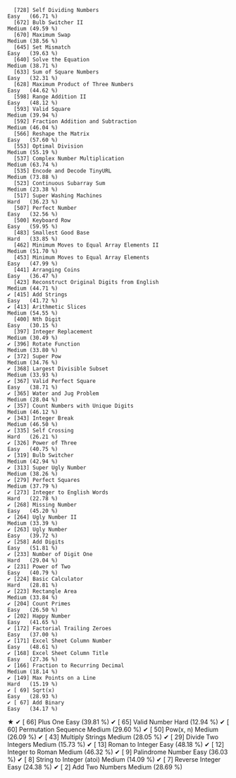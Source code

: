       [728] Self Dividing Numbers                                        Easy   (66.71 %)
      [672] Bulb Switcher II                                             Medium (49.59 %)
      [670] Maximum Swap                                                 Medium (38.56 %)
      [645] Set Mismatch                                                 Easy   (39.63 %)
      [640] Solve the Equation                                           Medium (38.71 %)
      [633] Sum of Square Numbers                                        Easy   (32.31 %)
      [628] Maximum Product of Three Numbers                             Easy   (44.62 %)
      [598] Range Addition II                                            Easy   (48.12 %)
      [593] Valid Square                                                 Medium (39.94 %)
      [592] Fraction Addition and Subtraction                            Medium (46.04 %)
      [566] Reshape the Matrix                                           Easy   (57.60 %)
      [553] Optimal Division                                             Medium (55.19 %)
      [537] Complex Number Multiplication                                Medium (63.74 %)
      [535] Encode and Decode TinyURL                                    Medium (73.88 %)
      [523] Continuous Subarray Sum                                      Medium (23.38 %)
      [517] Super Washing Machines                                       Hard   (36.23 %)
      [507] Perfect Number                                               Easy   (32.56 %)
      [500] Keyboard Row                                                 Easy   (59.95 %)
      [483] Smallest Good Base                                           Hard   (33.85 %)
      [462] Minimum Moves to Equal Array Elements II                     Medium (51.70 %)
      [453] Minimum Moves to Equal Array Elements                        Easy   (47.99 %)
      [441] Arranging Coins                                              Easy   (36.47 %)
      [423] Reconstruct Original Digits from English                     Medium (44.71 %)
    ✔ [415] Add Strings                                                  Easy   (41.72 %)
    ✔ [413] Arithmetic Slices                                            Medium (54.55 %)
      [400] Nth Digit                                                    Easy   (30.15 %)
      [397] Integer Replacement                                          Medium (30.49 %)
    ✔ [396] Rotate Function                                              Medium (33.80 %)
    ✔ [372] Super Pow                                                    Medium (34.76 %)
    ✔ [368] Largest Divisible Subset                                     Medium (33.93 %)
    ✔ [367] Valid Perfect Square                                         Easy   (38.71 %)
    ✔ [365] Water and Jug Problem                                        Medium (28.04 %)
    ✔ [357] Count Numbers with Unique Digits                             Medium (46.12 %)
    ✔ [343] Integer Break                                                Medium (46.50 %)
    ✔ [335] Self Crossing                                                Hard   (26.21 %)
    ✔ [326] Power of Three                                               Easy   (40.75 %)
    ✔ [319] Bulb Switcher                                                Medium (42.94 %)
    ✔ [313] Super Ugly Number                                            Medium (38.26 %)
    ✔ [279] Perfect Squares                                              Medium (37.79 %)
    ✔ [273] Integer to English Words                                     Hard   (22.78 %)
    ✔ [268] Missing Number                                               Easy   (45.20 %)
    ✔ [264] Ugly Number II                                               Medium (33.39 %)
    ✔ [263] Ugly Number                                                  Easy   (39.72 %)
    ✔ [258] Add Digits                                                   Easy   (51.81 %)
    ✔ [233] Number of Digit One                                          Hard   (29.04 %)
    ✔ [231] Power of Two                                                 Easy   (40.79 %)
    ✔ [224] Basic Calculator                                             Hard   (28.81 %)
    ✔ [223] Rectangle Area                                               Medium (33.84 %)
    ✔ [204] Count Primes                                                 Easy   (26.50 %)
    ✔ [202] Happy Number                                                 Easy   (41.65 %)
    ✔ [172] Factorial Trailing Zeroes                                    Easy   (37.00 %)
    ✔ [171] Excel Sheet Column Number                                    Easy   (48.61 %)
    ✔ [168] Excel Sheet Column Title                                     Easy   (27.36 %)
    ✔ [166] Fraction to Recurring Decimal                                Medium (18.14 %)
    ✔ [149] Max Points on a Line                                         Hard   (15.19 %)
    ✔ [ 69] Sqrt(x)                                                      Easy   (28.93 %)
    ✔ [ 67] Add Binary                                                   Easy   (34.17 %)
★   ✔ [ 66] Plus One                                                     Easy   (39.81 %)
    ✔ [ 65] Valid Number                                                 Hard   (12.94 %)
    ✔ [ 60] Permutation Sequence                                         Medium (29.60 %)
    ✔ [ 50] Pow(x, n)                                                    Medium (26.09 %)
    ✔ [ 43] Multiply Strings                                             Medium (28.05 %)
    ✔ [ 29] Divide Two Integers                                          Medium (15.73 %)
    ✔ [ 13] Roman to Integer                                             Easy   (48.18 %)
    ✔ [ 12] Integer to Roman                                             Medium (46.32 %)
    ✔ [  9] Palindrome Number                                            Easy   (36.03 %)
    ✔ [  8] String to Integer (atoi)                                     Medium (14.09 %)
    ✔ [  7] Reverse Integer                                              Easy   (24.38 %)
    ✔ [  2] Add Two Numbers                                              Medium (28.69 %)
